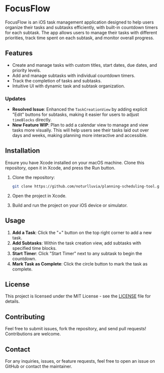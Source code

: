 # FocusFlow

FocusFlow is an iOS task management application designed to help users organize their tasks and subtasks efficiently, with built-in countdown timers for each subtask. The app allows users to manage their tasks with different priorities, track time spent on each subtask, and monitor overall progress.

## Features
- Create and manage tasks with custom titles, start dates, due dates, and priority levels.
- Add and manage subtasks with individual countdown timers.
- Track the completion of tasks and subtasks.
- Intuitive UI with dynamic task and subtask organization.

### Updates
- **Resolved Issue**: Enhanced the `TaskCreationView` by adding explicit "Edit" buttons for subtasks, making it easier for users to adjust `timeBlocks` directly.
- **New Feature WIP**: Plan to add a calendar view to manage and view tasks more visually. This will help users see their tasks laid out over days and weeks, making planning more interactive and accessible.

## Installation
Ensure you have Xcode installed on your macOS machine. Clone this repository, open it in Xcode, and press the Run button.

1. Clone the repository:
    ```sh
    git clone https://github.com/noturlluvia/planning-scheduling-tool.git
    ```

2. Open the project in Xcode.
3. Build and run the project on your iOS device or simulator.

## Usage

1. **Add a Task**: Click the "+" button on the top right corner to add a new task.
2. **Add Subtasks**: Within the task creation view, add subtasks with specified time blocks.
3. **Start Timer**: Click "Start Timer" next to any subtask to begin the countdown.
4. **Mark Task as Complete**: Click the circle button to mark the task as complete.

## License

This project is licensed under the MIT License - see the [LICENSE](LICENSE) file for details.

## Contributing

Feel free to submit issues, fork the repository, and send pull requests! Contributions are welcome.

## Contact
For any inquiries, issues, or feature requests, feel free to open an issue on GitHub or contact the maintainer.
